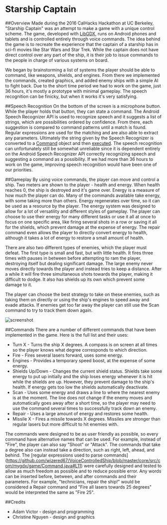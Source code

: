 # Starship Captain
##Overview
Made during the 2016 CalHacks Hackathon at UC Berkeley, "Starship Captain" was an attempt to make a game with a unique control scheme. The game, developed with [LibGDX](https://libgdx.badlogicgames.com/), runs on Android phones and tablets and is controlled entirely through voice commands. The idea behind the game is to recreate the experience that the captain of a starship has in sci-fi movies like Star Wars and Star Trek. While the captain does not have direct control over any part of the ship, it is their job to issue commands to the people in charge of various systems on board. 

We began by brainstorming a list of systems the player should be able to command, like weapons, shields, and engines. From there we implemented the commands, created graphics, and added enemy ships with a simple AI to fight back. Due to the short time period we had to work on the game, just 36 hours, it's mostly a prototype with minimal gameplay. The speech recognition can be finicky, but when it works it's very satisfying. 

##Speech Recognition
On the bottom of the screen is a microphone button. While the player holds that button, they can state a command. The Android Speech Recognizer API is used to recognize speech and it suggests a list of strings, which are possibilities ordered by confidence. From there, each suggestion is compared to command patterns until a match is found. Regular expressions are used for the matching and are also able to extract any parameters. Ultimately the string given by the Speech Recognizer is converted to a [Command](https://github.com/wizered67/VoiceControlledShip/blob/master/core/src/com/mygdx/game/Command.java) object and then [executed](https://github.com/wizered67/VoiceControlledShip/blob/master/core/src/com/mygdx/game/Game.java#L484). The speech recognition can unfortunately still be somewhat unreliable since it is dependent entirely on the Android Speech Recognizer API correctly recognizing speech and suggesting a command as a possibility. If we had more than 36 hours to work on the game, improving speech recognition would have been one of our priorities.

##Gameplay
By using voice commands, the player can move and control a ship. Two meters are shown to the player - health and energy. When health reaches 0, the ship is destroyed and it's game over. Energy is a measure of how much the player can do. Many of the commands available take energy, with some taking more than others. Energy regenerates over time, so it can be used as a resource by the player. The energy system was designed to allow for a lot of versatility and different styles of gameplay. The player can choose to use their energy for many different tasks or use it all at once to focus on one specific area, like firing several shots in a row or saving it all for the shields, which prevent damage at the expense of energy. The repair command even allows the player to directly convert energy to health, although it takes a lot of energy to restore a small amount of health. 

There are also two different types of enemies, which the player must defeat. The first type is small and fast, but with little health. It fires three times with pauses in between before attempting to ram the player, destroying itself but dealing significant damage. The large enemy never moves directly towards the player and instead tries to keep a distance. After a while it will fire three simultaneous shots towards the player, making it difficult to dodge. It also has shields up its own which prevent some damage to it.

The player can choose the best strategy to take on these enemies, such as taking them on directly or using the ship's engines to speed away and evade attacks. If enemies get too far away the player can still use the Scan command to try to track them down again.

![screenshot](https://challengepost-s3-challengepost.netdna-ssl.com/photos/production/software_photos/000/444/123/datas/gallery.jpg)

##Commands
There are a number of different commands that have been implemented in the game. Here is the full list and their uses:
* Turn X - Turns the ship X degrees. A compass is on screen at all times so the player knows what degree corresponds to which direction.
* Fire - Fires several lasers forward, uses some energy.
* Engines - Provides a temporary speed boost, at the expense of some energy.
* Shields Up/Down - Changes the current shield status. Shields take some energy to put up initially and the ship loses energy whenever it is hit while the shields are up. However, they prevent damage to the ship's health. If energy gets too low the shields automatically deactivate.
* Scan - Uses some energy and draws a line to where the nearest enemy is at the moment. The line does not change if the enemy moves and automatically goes away after a short time, so the player may need to use the command several times to successfully track down an enemy.
* Repair - Uses a large amount of energy and restores some health.
* Missile X - Fires a missile towards X degrees. Missiles are stronger than regular lasers but more difficult to hit enemies with.

The commands were designed to be as user friendly as possible, so every command have alternative names that can be used. For example, instead of "Fire", the player can also say "Shoot" or "Attack". The commands that take a degree also can instead take a direction, such as right, left, ahead, and behind. The [regular expressions used to parse commands] (https://github.com/wizered67/VoiceControlledShip/blob/master/core/src/com/mygdx/game/Command.java#L11) were carefully designed and tested to allow as much freedom as possible and to reduce possible error. Any words can be inserted before, between, and after commands and their parameters. For example, "technicians, repair the ship!" would be considered a Repair command and "Fire all lasers towards 25 degrees" would be interpreted the same as "Fire 25". 

##Credits
* Adam Victor - design and programming
* Christine Nguyen - design and graphics
